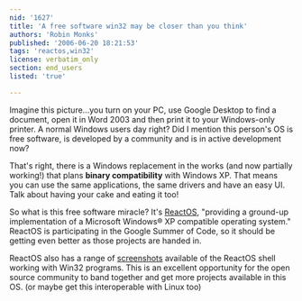 ```yaml
---
nid: '1627'
title: 'A free software win32 may be closer than you think'
authors: 'Robin Monks'
published: '2006-06-20 18:21:53'
tags: 'reactos,win32'
license: verbatim_only
section: end_users
listed: 'true'

---
```

Imagine this picture...you turn on your PC, use Google Desktop to find a document, open it in Word 2003 and then print it to your Windows-only printer.  A normal Windows users day right?  Did I mention this person's OS is free software, is developed by a community and is in active development now?

That's right, there is a Windows replacement in the works (and now partially working!) that plans **binary compatibility** with Windows XP.  That means you can use the same applications, the same drivers and have an easy UI.  Talk about having your cake and eating it too!

So what is this free software miracle?  It's [ReactOS](http://www.reactos.org), "providing a ground-up implementation of a Microsoft Windows® XP compatible operating system."  ReactOS is participating in the Google Summer of Code, so it should be getting even better as those projects are handed in.

ReactOS also has a range of [screenshots](http://www.reactos.org/xhtml/en/screenshots.html) available of the ReactOS shell working with Win32 programs.  This is an excellent opportunity for the open source community to band together and get more projects available in this OS. (or maybe get this interoperable with Linux too)

